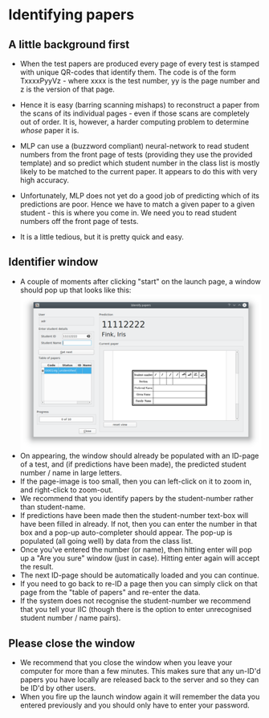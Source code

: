 <!--
__author__ = "Andrew Rechnitzer"
__copyright__ = "Copyright (C) 2018 Andrew Rechnitzer"
__license__ = "GFDL"
 -->

# Identifying papers
## A little background first
* When the test papers are produced every page of every test is stamped with unique QR-codes that identify them. The code is of the form TxxxxPyyVz - where xxxx is the test number, yy is the page number and z is the version of that page.
* Hence it is easy (barring scanning mishaps) to reconstruct a paper from the scans of its individual pages - even if those scans are completely out of order. It is, however, a harder computing problem to determine *whose* paper it is.
* MLP can use a (buzzword compliant) neural-network to read student numbers from the front page of tests (providing they use the provided template) and so predict which student number in the class list is mostly likely to be matched to the current paper. It appears to do this with very high accuracy.

* Unfortunately, MLP does not yet do a good job of predicting which of its predictions are poor. Hence we have to match a given paper to a given student - this is where you come in. We need you to read student numbers off the front page of tests.
* It is a little tedious, but it is pretty quick and easy.

## Identifier window
* A couple of moments after clicking "start" on the launch page, a window should pop up that looks like this:
![](figs/client1.png)
* On appearing, the window should already be populated with an ID-page of a test, and (if predictions have been made), the predicted student number / name in large letters.
* If the page-image is too small, then you can left-click on it to zoom in, and right-click to zoom-out.
* We recommend that you identify papers by the student-number rather than student-name.
* If predictions have been made then the student-number text-box will have been filled in already. If not, then you can enter the number in that box and a pop-up auto-completer should appear. The pop-up is populated (all going well) by data from the class list.
* Once you've entered the number (or name), then hitting enter will pop up a "Are you sure" window (just in case). Hitting enter again will accept the result.
* The next ID-page should be automatically loaded and you can continue.
* If you need to go back to re-ID a page then you can simply click on that page from the "table of papers" and re-enter the data.
* If the system does not recognise the student-number we recommend that you tell your IIC (though there is the option to enter unrecognised student number / name pairs).

## Please close the window
* We recommend that you close the window when you leave your computer for more than a few minutes. This makes sure that any un-ID'd papers you have locally are released back to the server and so they can be ID'd by other users.
* When you fire up the launch window again it will remember the data you entered previously and you should only have to enter your password.
